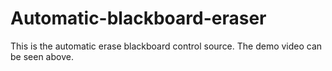 # Automatic-blackboard-eraser
This is the automatic erase blackboard control source. The demo video can be seen above.
